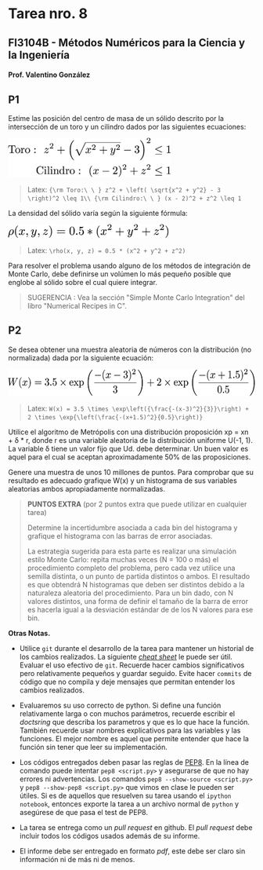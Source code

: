 # Tarea nro. 8
## FI3104B - Métodos Numéricos para la Ciencia y la Ingeniería
#### Prof. Valentino González

## P1

Estime las posición del centro de masa de un sólido descrito por la intersección
de un toro y un cilindro dados por las siguientes ecuaciones:

<img src="eqs/solid.png" height="80px"/>

> Latex: `{\rm Toro:\ \ } z^2 + \left( \sqrt{x^2 + y^2} - 3 \right)^2 \leq 1\\ {\rm Cilindro:\ \ } (x - 2)^2 + z^2 \leq 1`

La densidad del sólido varía según la siguiente fórmula:

<img src="eqs/densidad.png" height="28px"/>

> Latex: `\rho(x, y, z) = 0.5 * (x^2 + y^2 + z^2)`

Para resolver el problema usando alguno de los métodos de integración de Monte
Carlo, debe definirse un volúmen lo más pequeño posible que englobe al sólido
sobre el cual quiere integrar.

> SUGERENCIA : Vea la sección "Simple Monte Carlo Integration" del libro
> "Numerical Recipes in C".

## P2

Se desea obtener una muestra aleatoria de números con la distribución (no
normalizada) dada por la siguiente ecuación:

<img src="eqs/prob.png" height="55px"/>

> Latex: `W(x) = 3.5 \times \exp\left({\frac{-(x-3)^2}{3}}\right) + 2 \times \exp{\left(\frac{-(x+1.5)^2}{0.5}\right)}`

Utilice el algoritmo de Metrópolis con una distribución proposición xp = xn +
&delta; * r, donde r es una variable aleatoria de la distribución uniforme U(-1,
1). La variable &delta; tiene un valor fijo que Ud. debe determinar. Un buen
valor es aquel para el cual se aceptan aproximadamente 50% de las proposiciones.

Genere una muestra de unos 10 millones de puntos. Para comprobar que su
resultado es adecuado grafique W(x) y un histograma de sus variables aleatorias
ambos apropiadamente normalizadas.


> __PUNTOS EXTRA__ (por 2 puntos extra que puede utilizar en cualquier tarea)
>
> Determine la incertidumbre asociada a cada bin del histograma y grafique el
> histograma con las barras de error asociadas.
>
> La estrategia sugerida para esta parte es realizar una simulación estilo Monte
> Carlo: repita muchas veces (N = 100 o más) el procedimiento completo del
> problema, pero cada vez utilice una semilla distinta, o un punto de partida
> distintos o ambos. El resultado es que obtendrá N histogramas que deben ser
> distintos debido a la naturaleza aleatoria del procedimiento. Para un bin
> dado, con N valores distintos, una forma de definir el tamaño de la barra de
> error es hacerla igual a la desviación estándar de de los N valores para ese
> bin.

__Otras Notas.__

- Utilice `git` durante el desarrollo de la tarea para mantener un historial de
  los cambios realizados. La siguiente [*cheat
  sheet*](https://education.github.com/git-cheat-sheet-education.pdf) le puede
  ser útil. Evaluar el uso efectivo de `git`. Recuerde hacer cambios
  significativos pero relativamente pequeños y guardar seguido.  Evite hacer
  `commits` de código que no compila y deje mensajes que permitan entender los
  cambios realizados.

- Evaluaremos su uso correcto de python. Si define una función relativamente
  larga o con muchos parámetros, recuerde escribir el *doctsring* que describa
  los parametros y que es lo que hace la función.  También recuerde usar nombres
  explicativos para las variables y las funciones.  El mejor nombre es aquel que
  permite entender que hace la función sin tener que leer su implementación.

- Los códigos entregados deben pasar las reglas de
  [PEP8](https://www.python.org/dev/peps/pep-0008/). En la línea de comando
  puede intentar `pep8 <script.py>` y asegurarse de que no hay errores ni
  advertencias. Los comandos `pep8 --show-source <script.py>` y `pep8
  --show-pep8 <script.py>` que vimos en clase le pueden ser útiles. Si es de
  aquellos que resuelven su tarea usando el `ipython notebook`, entonces exporte
  la tarea a un archivo normal de `python` y asegúrese de que pasa el test de
  PEP8.

- La tarea se entrega como un *pull request* en github. El *pull request* debe
  incluir todos los códigos usados además de su informe.

- El informe debe ser entregado en formato *pdf*, este debe ser claro sin
  información ni de más ni de menos.
